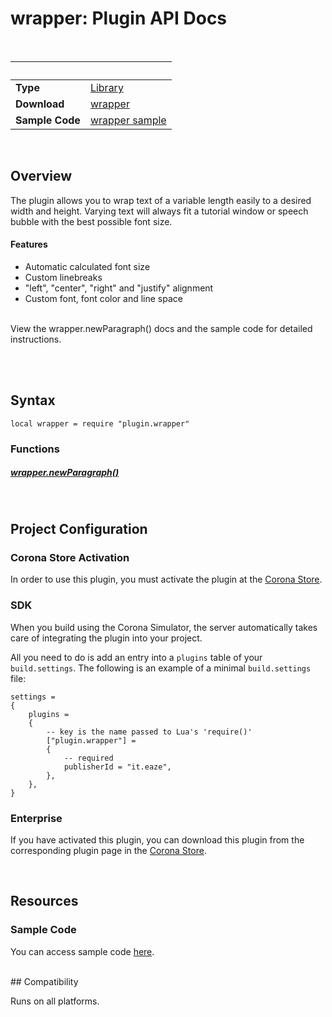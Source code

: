 
# wrapper: Plugin API Docs

<br>

|                      | &nbsp; 
| -------------------- | ---------------------------------------------------------------
| __Type__             | [Library](http://docs.coronalabs.com/api/type/Library.html)
| __Download__         | [wrapper](https://marketplace.coronalabs.com/plugin/text-wrapper)
| __Sample Code__      | [wrapper sample](https://github.com/sunmils/corona-wrapper-plugin-sample-code)

<br>

## Overview

The plugin allows you to wrap text of a variable length easily to a desired width and height. Varying text will always fit a tutorial window or speech bubble with the best possible font size.

#### Features
- Automatic calculated font size
- Custom linebreaks
- "left", "center", "right" and "justify" alignment
- Custom font, font color and line space
<br>
View the wrapper.newParagraph() docs and the sample code for detailed instructions.

<br><br>

## Syntax

	local wrapper = require "plugin.wrapper"


### Functions

##### [wrapper.newParagraph()](newParagraph.md)

<br>

## Project Configuration

### Corona Store Activation

In order to use this plugin, you must activate the plugin at the [Corona Store](https://marketplace.coronalabs.com/plugin/text-wrapper).


### SDK

When you build using the Corona Simulator, the server automatically takes care of integrating the plugin into your project. 

All you need to do is add an entry into a `plugins` table of your `build.settings`. The following is an example of a minimal `build.settings` file:

``````
settings =
{
	plugins =
	{
		-- key is the name passed to Lua's 'require()'
		["plugin.wrapper"] =
		{
			-- required
			publisherId = "it.eaze",
		},
	},		
}
``````

### Enterprise

If you have activated this plugin, you can download this plugin from the corresponding plugin page in the [Corona Store](https://marketplace.coronalabs.com/plugin/text-wrapper).

<br>

## Resources

### Sample Code

You can access sample code [here](https://github.com/sunmils/corona-wrapper-plugin-sample-code).

<br>
## Compatibility

Runs on all platforms.
